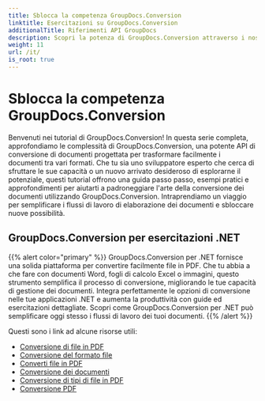 ```yaml
---
title: Sblocca la competenza GroupDocs.Conversion
linktitle: Esercitazioni su GroupDocs.Conversion
additionalTitle: Riferimenti API GroupDocs
description: Scopri la potenza di GroupDocs.Conversion attraverso i nostri tutorial. Impara a convertire facilmente i documenti tra formati per un'integrazione perfetta del flusso di lavoro.
weight: 11
url: /it/
is_root: true
---
```


# Sblocca la competenza GroupDocs.Conversion


Benvenuti nei tutorial di GroupDocs.Conversion! In questa serie completa, approfondiamo le complessità di GroupDocs.Conversion, una potente API di conversione di documenti progettata per trasformare facilmente i documenti tra vari formati. Che tu sia uno sviluppatore esperto che cerca di sfruttare le sue capacità o un nuovo arrivato desideroso di esplorarne il potenziale, questi tutorial offrono una guida passo passo, esempi pratici e approfondimenti per aiutarti a padroneggiare l'arte della conversione dei documenti utilizzando GroupDocs.Conversion. Intraprendiamo un viaggio per semplificare i flussi di lavoro di elaborazione dei documenti e sbloccare nuove possibilità.

## GroupDocs.Conversion per esercitazioni .NET
{{% alert color="primary" %}}
GroupDocs.Conversion per .NET fornisce una solida piattaforma per convertire facilmente file in PDF. Che tu abbia a che fare con documenti Word, fogli di calcolo Excel o immagini, questo strumento semplifica il processo di conversione, migliorando le tue capacità di gestione dei documenti. Integra perfettamente le opzioni di conversione nelle tue applicazioni .NET e aumenta la produttività con guide ed esercitazioni dettagliate. Scopri come GroupDocs.Conversion per .NET può semplificare oggi stesso i flussi di lavoro dei tuoi documenti.
{{% /alert %}}

Questi sono i link ad alcune risorse utili:
 
- [Conversione di file in PDF](./net/file-conversion-to-pdf/)
- [Conversione del formato file](./net/file-format-conversion-tutorials/)
- [Converti file in PDF](./net/convert-files-to-pdf/)
- [Conversione dei documenti](./net/document-conversion/)
- [Conversione di tipi di file in PDF](./net/converting-file-types-to-pdf/)
- [Conversione PDF](./net/pdf-conversion/)